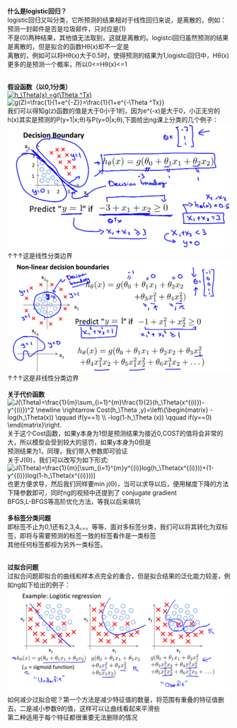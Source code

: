 **什么是logistic回归？**<br>
logistic回归又叫分类，它所预测的结果相对于线性回归来说，是离散的，例如：预测一封邮件是否是垃圾邮件，只对应是(1)<br>
不是(0)两种结果，其他值无法取到，这就是离散的。logistci回归虽然预测的结果是离散的，但是拟合的函数Hθ(x)却不一定是<br>
离散的，例如可以将Hθ(x)大于0.5时，使得预测的结果为1,logistci回归中，Hθ(x)更多的是预测一个概率，所以0<=Hθ(x)<=1<br>
<br>

**假设函数（以0,1分类）**<br>
<a href="https://www.codecogs.com/eqnedit.php?latex=h_\Theta(x)&space;=g(\Theta&space;^Tx)" target="_blank"><img src="https://latex.codecogs.com/gif.latex?h_\Theta(x)&space;=g(\Theta&space;^Tx)" title="h_\Theta(x) =g(\Theta ^Tx)" /></a>
<br>
<img src="https://latex.codecogs.com/gif.latex?g(Z)=\frac{1}{1&plus;e^{-Z}}=\frac{1}{1&plus;e^{-\Theta&space;^Tx}}" title="g(Z)=\frac{1}{1+e^{-Z}}=\frac{1}{1+e^{-\Theta ^Tx}}" />
<br>
我们可以得知g(z)函数的值是大于0小于1的，因为e^(-x)是大于0，小正无穷的<br>
h(x)其实是预测的P(y=1|x;θ)与P(y=0|x;θ),下面给出ng课上分类的几个例子：<br>
![image](https://github.com/yeeeex/black-hole/blob/master/%E5%90%B4%E6%81%A9%E8%BE%BE%E6%9C%BA%E5%99%A8%E5%AD%A6%E4%B9%A0/%E4%B8%80%E4%BA%9B%E5%85%AC%E5%BC%8F/%E7%BA%BF%E6%80%A7%E5%88%86%E7%B1%BB%E8%BE%B9%E7%95%8C.png)<br>
↑↑↑这是线性分类边界<br>
![image](https://github.com/yeeeex/black-hole/blob/master/%E5%90%B4%E6%81%A9%E8%BE%BE%E6%9C%BA%E5%99%A8%E5%AD%A6%E4%B9%A0/%E4%B8%80%E4%BA%9B%E5%85%AC%E5%BC%8F/%E9%9D%9E%E7%BA%BF%E6%80%A7%E5%88%86%E7%B1%BB%E8%BE%B9%E7%95%8C.png)<br>
↑↑↑这是非线性分类边界<br>
<br>
**关于代价函数**<br>
<img src="https://latex.codecogs.com/gif.latex?J(\Theta)=\frac{1}{m}\sum_{i=1}^{m}\frac{1}{2}(h_\Theta(x^{(i)})-y^{(i)})^2&space;\newline&space;\rightarrow&space;Cost(h_\Theta&space;,y)=\left\{\begin{matrix}&space;-log(h_\Theta(x))&space;\qquad&space;if(y==1)&space;\\&space;-log(1-h_\Theta&space;(x))&space;\qquad&space;if(y==0)&space;\end{matrix}\right." title="J(\Theta)=\frac{1}{m}\sum_{i=1}^{m}\frac{1}{2}(h_\Theta(x^{(i)})-y^{(i)})^2 \newline \rightarrow Cost(h_\Theta ,y)=\left\{\begin{matrix} -log(h_\Theta(x)) \qquad if(y==1) \\ -log(1-h_\Theta (x)) \qquad if(y==0) \end{matrix}\right." />
<br>
关于这个Cost函数，如果y本身为1但是预测结果为接近0,COST的值将会非常的大，所以模型会受到较大的惩罚，如果y本身为0但是<br>
预测结果为1，同理，我们带入参数即可验证<br>
关于J(Θ)，我们可以改写为如下形式:<br>
<img src="https://latex.codecogs.com/gif.latex?J(\Theta)=\frac{1}{m}[\sum_{i=1}^{m}y^{(i)}log(h_\Theta(x^{(i)}))&plus;(1-y^{(i)})log(1-h_\Theta(x^{(i)}))]" title="J(\Theta)=\frac{1}{m}[\sum_{i=1}^{m}y^{(i)}log(h_\Theta(x^{(i)}))+(1-y^{(i)})log(1-h_\Theta(x^{(i)}))]" />
<br>
也更方便求导，然后我们同样要min j(Θ)，当可以求导以后，便用梯度下降的方法下降参数即可，同时ng的视频中还提到了 conjugate gradient<br>
BFGS,L-BFGS等高阶优化方法，等我以后来填坑<br>
<br>
**多标签分类问题**<br>
即标签不止为0,1还有2,3,4。。。等等，面对多标签分类，我们可以将其转化为双标签，即将与需要预测的标签一致的标签看作是一类标签<br>
其他任何标签都视为另外一类标签。<br><br>

**过拟合问题**<br>
过拟合问题即拟合的曲线和样本点完全的重合，但是拟合结果的泛化能力较差，例如ng如下给出的例子：<br>
![image](https://github.com/yeeeex/black-hole/blob/master/%E5%90%B4%E6%81%A9%E8%BE%BE%E6%9C%BA%E5%99%A8%E5%AD%A6%E4%B9%A0/%E4%B8%80%E4%BA%9B%E5%85%AC%E5%BC%8F/%E8%BF%87%E6%8B%9F%E5%90%88%E4%BE%8B%E5%AD%90.png)<br>
如何减少过拟合呢？第一个方法是减少特征值的数量，将范围有重叠的特征值删去，二是减小参数θ的值，这样可以让曲线看起来平滑些<br>
第二种适用于每个特征都很重要无法删除的情况
